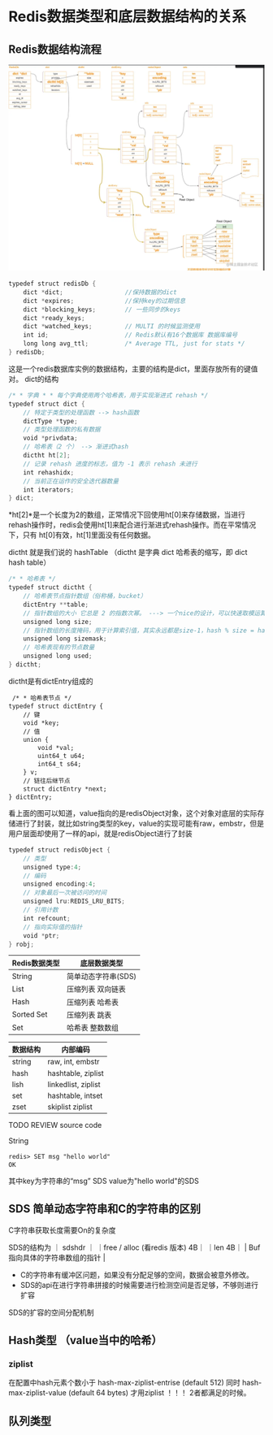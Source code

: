 # Redis数据类型和底层数据结构的关系

## Redis数据结构流程
![](./pictures/%E6%95%B0%E6%8D%AE%E5%AD%98%E5%82%A8%E4%BE%8B%E5%AD%90.png)

```C
typedef struct redisDb {    
    dict *dict;                 //保持数据的dict    
    dict *expires;              //保持key的过期信息
    dict *blocking_keys;        // 一些同步的keys    
    dict *ready_keys;            
    dict *watched_keys;         // MULTI 的时候监测使用
    int id;                     // Redis默认有16个数据库 数据库编号
    long long avg_ttl;          /* Average TTL, just for stats */
} redisDb;
```
这是一个redis数据库实例的数据结构，主要的结构是dict，里面存放所有的键值对。
dict的结构

```C
/* * 字典 * * 每个字典使用两个哈希表，用于实现渐进式 rehash */
typedef struct dict {    
    // 特定于类型的处理函数 --> hash函数
    dictType *type;    
    // 类型处理函数的私有数据    
    void *privdata;    
    // 哈希表（2 个） --> 渐进式hash   
    dictht ht[2];    
    // 记录 rehash 进度的标志，值为 -1 表示 rehash 未进行    
    int rehashidx;    
    // 当前正在运作的安全迭代器数量    
    int iterators;
} dict;
```
*ht[2]*是一个长度为2的数组，正常情况下回使用ht[0]来存储数据，当进行rehash操作时，redis会使用ht[1]来配合进行渐进式rehash操作。而在平常情况下，只有 ht[0]有效，ht[1]里面没有任何数据。

dictht 就是我们说的 hashTable （dictht 是字典 dict 哈希表的缩写，即 dict hash table）
```C
/* * 哈希表 */
typedef struct dictht {    
    // 哈希表节点指针数组（俗称桶，bucket）    
    dictEntry **table;    
    // 指针数组的大小 它总是 2 的指数次幂。 ---> 一个nice的设计，可以快速取模运算 
    unsigned long size;    
    // 指针数组的长度掩码，用于计算索引值，其实永远都是size-1，hash % size = hash & (sizemask - 1)
    unsigned long sizemask;    
    // 哈希表现有的节点数量    
    unsigned long used;
} dictht;
```

dictht是有dictEntry组成的
```dictEntry
 /* * 哈希表节点 */
typedef struct dictEntry {    
    // 键    
    void *key;    
    // 值    
    union {        
        void *val;       
        uint64_t u64;        
        int64_t s64;    
    } v;   
    // 链往后继节点    
    struct dictEntry *next;
} dictEntry;
```
看上面的图可以知道，value指向的是redisObject对象，这个对象对底层的实际存储进行了封装，就比如string类型的key，value的实现可能有raw，embstr，但是用户层面却使用了一样的api，就是redisObject进行了封装
```C
typedef struct redisObject {    
    // 类型    
    unsigned type:4;    
    // 编码    
    unsigned encoding:4;    
    // 对象最后一次被访问的时间        
    unsigned lru:REDIS_LRU_BITS; 
    // 引用计数    
    int refcount;    
    // 指向实际值的指针    
    void *ptr;
} robj;
```

| Redis数据类型 | 底层数据类型        |
| ------------- | ------------------- |
| String        | 简单动态字符串(SDS) |
| List          | 压缩列表  双向链表   |
| Hash          | 压缩列表  哈希表    |
| Sorted Set    | 压缩列表  跳表      |
| Set           | 哈希表   整数数组   |
	
	
| 数据结构 | 内部编码            |
| -------- | ------------------- |
| string   | raw, int, embstr    |
| hash     | hashtable, ziplist  |
| lish     | linkedlist, ziplist |
| set      | hashtable, intset   |
| zset      |skiplist ziplist                  |

TODO REVIEW source code

String 

```shell
redis> SET msg "hello world"
OK
```

其中key为字符串的“msg”  SDS
value为"hello world"的SDS

## SDS 简单动态字符串和C的字符串的区别
C字符串获取长度需要On的复杂度

SDS的结构为
｜ sdshdr ｜
｜free / alloc (看redis 版本)  4B｜
｜len   4B｜
| Buf   指向具体的字符串数组的指针 |

* C的字符串有缓冲区问题，如果没有分配足够的空间，数据会被意外修改。
* SDS的api在进行字符串拼接的时候需要进行检测空间是否足够，不够则进行扩容

SDS的扩容的空间分配机制

																
## Hash类型 （value当中的哈希）
### ziplist
在配置中hash元素个数小于 hash-max-ziplist-entrise (default 512)
同时 hash-max-ziplist-value (default 64 bytes)  才用ziplist ！！！ 
2者都满足的时候。


## 队列类型